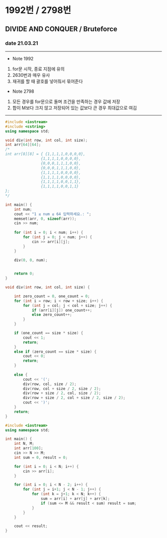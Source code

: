 # 1992번 / 2798번
##	DIVIDE AND CONQUER / Bruteforce
### date 21.03.21


---

- Note 1992
1. for문 시작, 종료 지점에 유의
2. 2630번과 매우 유사
3. 재귀를 할 때 괄호를 넣어줘서 묶어준다
   
- Note 2798
1. 모든 경우를 for문으로 돌며 조건을 만족하는 경우 값에 저장
2. 합이 M보다 크지 않고 저장되어 있는 값보다 큰 경우 최대값으로 여김



---

```c++
#include <iostream>
#include <cstring>
using namespace std;

void div(int row, int col, int size);
int arr[64][64];
/*
int arr[8][8] = { {1,1,1,1,0,0,0,0},
				{1,1,1,1,0,0,0,0},
				{0,0,0,1,1,1,0,0},
				{0,0,0,1,1,1,0,0},
				{1,1,1,1,0,0,0,0},
				{1,1,1,1,0,0,0,0},
				{1,1,1,1,0,0,1,1},
				{1,1,1,1,0,0,1,1}
};
*/

int main() {
	int num;
	cout << "1 ≤ num ≤ 64 입력하세요.: ";
	memset(arr, 0, sizeof(arr));
	cin >> num;
	
	for (int i = 0; i < num; i++) {
		for (int j = 0; j < num; j++) {
			cin >> arr[i][j];
		}
	}

	div(0, 0, num);
	

	return 0;
}

void div(int row, int col, int size) {

	int zero_count = 0, one_count = 0;
	for (int i = row; i < row + size; i++) {
		for (int j = col; j < col + size; j++) {
			if (arr[i][j]) one_count++;
			else zero_count++;
		}
	}

	if (one_count == size * size) {
		cout << 1;
		return;
	}
	else if (zero_count == size * size) {
		cout << 0;
		return;
	}
	
	else {
		cout << '(';
		div(row, col, size / 2);
		div(row, col + size / 2, size / 2);
		div(row + size / 2, col, size / 2);
		div(row + size / 2, col + size / 2, size / 2);
		cout << ')';
	}
	return;
}

```


```c++
#include <iostream>
using namespace std;

int main() {
	int N, M;
	int arr[100];
	cin >> N >> M;
	int sum = 0, result = 0;

	for (int i = 0; i < N; i++) {
		cin >> arr[i];
	}

	for (int i = 0; i < N - 2; i++) {
		for (int j = i+1; j < N - 1; j++) {
			for (int k = j+1; k < N; k++) {
				sum = arr[i] + arr[j] + arr[k];
				if (sum <= M && result < sum) result = sum;
			}
		}
	}

	cout << result;
}

```